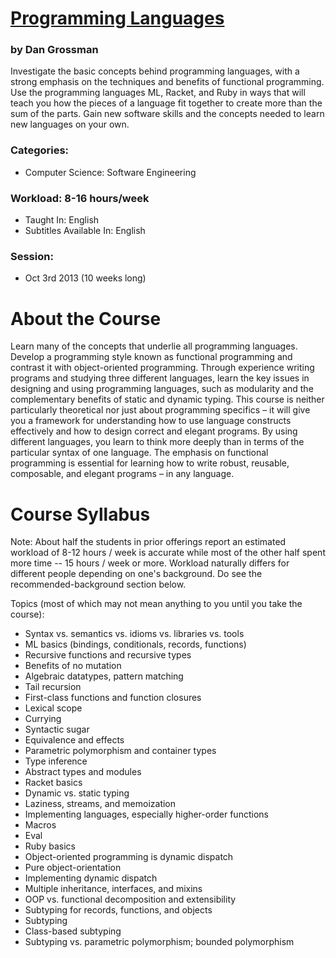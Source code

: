 # [Programming Languages](https://www.coursera.org/course/proglang "Link to course in Coursera.org")
### by Dan Grossman 

Investigate the basic concepts behind programming languages, with a strong emphasis on the techniques and benefits of functional programming. 
Use the programming languages ML, Racket, and Ruby in ways that will teach you how the pieces of a language fit together to create more than the sum of the parts. 
Gain new software skills and the concepts needed to learn new languages on your own.

### Categories:
 - Computer Science: Software Engineering

### Workload: 8-16 hours/week
 - Taught In: English
 - Subtitles Available In: English

### Session: 
 - Oct 3rd 2013 (10 weeks long)	 
 
# About the Course
Learn many of the concepts that underlie all programming languages. 
Develop a programming style known as functional programming and contrast it with object-oriented programming. 
Through experience writing programs and studying three different languages, learn the key issues in designing and using programming languages, 
such as modularity and the complementary benefits of static and dynamic typing. 
This course is neither particularly theoretical nor just about programming specifics – it will give you a framework for understanding 
how to use language constructs effectively and how to design correct and elegant programs. By using different languages, 
you learn to think more deeply than in terms of the particular syntax of one language. 
The emphasis on functional programming is essential for learning how to write robust, reusable, composable, 
and elegant programs – in any language.

# Course Syllabus
Note: About half the students in prior offerings report an estimated workload of 8-12 hours / week is accurate while most of the other half spent more time -- 15 hours / week or more. Workload naturally differs for different people depending on one's background. Do see the recommended-background section below.

Topics (most of which may not mean anything to you until you take the course):

 - Syntax vs. semantics vs. idioms vs. libraries vs. tools
 - ML basics (bindings, conditionals, records, functions)
 - Recursive functions and recursive types
 - Benefits of no mutation
 - Algebraic datatypes, pattern matching
 - Tail recursion
 - First-class functions and function closures
 - Lexical scope
 - Currying
 - Syntactic sugar
 - Equivalence and effects
 - Parametric polymorphism and container types
 - Type inference
 - Abstract types and modules
 - Racket basics
 - Dynamic vs. static typing
 - Laziness, streams, and memoization
 - Implementing languages, especially higher-order functions
 - Macros
 - Eval
 - Ruby basics
 - Object-oriented programming is dynamic dispatch
 - Pure object-orientation
 - Implementing dynamic dispatch
 - Multiple inheritance, interfaces, and mixins
 - OOP vs. functional decomposition and extensibility
 - Subtyping for records, functions, and objects
 - Subtyping
 - Class-based subtyping
 - Subtyping vs. parametric polymorphism; bounded polymorphism